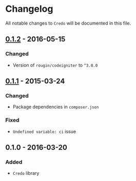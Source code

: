 # Changelog

All notable changes to `Credo` will be documented in this file.

## [0.1.2](https://github.com/rougin/credo/compare/v0.1.0...v0.1.2) - 2016-05-15

### Changed
- Version of `rougin/codeigniter` to `^3.0.0`

## [0.1.1](https://github.com/rougin/describe/compare/v0.1.0...v0.1.1) - 2015-03-24

### Changed
- Package dependencies in `composer.json`

### Fixed
- `Undefined variable: ci` issue

## 0.1.0 - 2016-03-20

### Added
- `Credo` library
